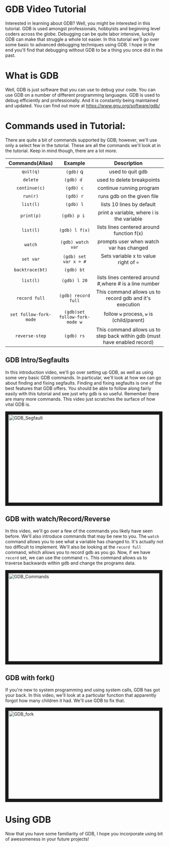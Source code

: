 # GDB Video Tutorial

Interested in learning about GDB? 
Well, you might be interested in this tutorial.
GDB is used amongst professionals, hobbyists and beginning level coders across the globe.
Debugging can be quite labor intensive, luckily GDB can make that struggle a whole lot easier.
In this tutorial we'll go over some basic to advanced debugging techniques using GDB.
I hope in the end you'll find that debugging without GDB to be a thing you once did in the past.

What is GDB
====
Well, GDB is just software that you can use to debug your code.
You can use GDB on a number of different programming languages. 
GDB is used to debug efficiently and professionally.
And it is constantly being maintained and updated.
You can find out more at https://www.gnu.org/software/gdb/

Commands used in Tutorial:
===
There are quite a bit of commands supported by GDB;
 however, we'll use only a select few in the tutorial.
These are all the commands we'll look at in the tutorial.
Keep in mind though, there are a lot more. 

| Commands(Alias)| Example | Description |
|:-----------:|:--------------:|:----------------------------:|
| `quit(q)` | `(gdb)` q | used to quit gdb|
| `delete` | `(gdb) d `| used to delete breakpoints|
| `continue(c)`|`(gdb) c`| continue running program|
| `run(r)`  | `(gdb) r`    | runs gdb on the given file |
| `list(l)` | `(gdb) l`    | lists 10 lines by default  |
| `print(p)`| `(gdb) p i ` | print a variable, where i is the variable|
| `list(l)` | `(gdb) l f(x)`| lists lines centered around function f(x)|
| `watch` | `(gdb) watch var` | prompts user when watch var has changed|
| `set var` | `(gdb) set var x = #` | Sets variable x to value right of `=`|
| `backtrace(bt)`| `(gdb) bt` | |outputs summary of calls to current location|
| `list(l)` | `(gdb) l 20` | lists lines centered around #,where # is a line number |
| `record full` | `(gdb) record full` | This command allows us to record gdb and it's execution|
|`set follow-fork-mode`| `(gdb)set follow-fork-mode w`| follow `w` process, `w` is (child/parent)|
| `reverse-step` | `(gdb) rs` | This command allows us to step back within gdb (must have enabled record)|


GDB Intro/Segfaults
----------------
In this introduction video, we'll go over setting up GDB, as well as using some very basic GDB commands.
In particular, we'll look at how we can go about finding and fixing segfaults.
Finding and fixing segfaults is one of the best features that GDB offers.
You should be able to follow along fairly easily with this tutorial and see just why gdb is so useful.
Remember there are many more commands.
This video just scratches the surface of how vital GDB is. 

<a href="https://www.youtube.com/watch?v=vcVmWbYEIsk" target="_blank"><img src="https://i.ytimg.com/vi/vcVmWbYEIsk/2.jpg?time=1427005811814" 
alt="GDB_Segfault" width="480" height="280" border="10" /></a>


GDB with watch/Record/Reverse
---------------
In this video, we'll go over a few of the commands you likely have seen before.
We'll also introduce commands that may be new to you. 
The `watch` command allows you to see what a variable has changed to.
It's actually not too difficult to implement.
We'll also be looking at the `record full` command, which allows you to record gdb as you go.
Now, if we have `record` set, we can use the command `rs`.
This command allows us to traverse backwards within gdb and change the programs data.

<a href="https://www.youtube.com/watch?v=Yq6XFl-u00o" target="_blank"><img src="https://i.ytimg.com/vi/Yq6XFl-u00o/2.jpg?time=1427006544555" 
alt="GDB_Commands" width="480" height="280" border="10" /></a>

GDB with fork()
---------------
If you're new to system programming and using system calls, GDB has got your back.
In this video, we'll look at a particular function that apparently forgot how many children it had.
We'll use GDB to fix that. 

<a href="https://www.youtube.com/watch?v=FHjK7E0XCUY" target="_blank"><img src="https://i.ytimg.com/vi/FHjK7E0XCUY/2.jpg?time=1427055731015" 
alt="GDB_fork" width="480" height="280" border="10" /></a>


Using GDB
=========
Now that you have some familiarity of GDB, I hope you incorporate using bit of awesomeness in your future projects!

